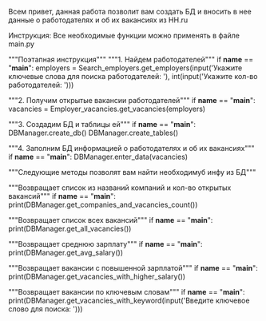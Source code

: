 Всем привет, данная работа позволит вам создать БД и вносить в нее данные о работодателях и об их вакансиях из HH.ru

Инструкция:
Все необходимые функции можно применять в файле main.py

"""Поэтапная инструкция"""
"""1. Найдем работодателей"""
if __name__ == "__main__":
    employers = Search_employers.get_employers(input('Укажите ключевые слова для поиска работодателей: '),
                                               int(input('Укажите кол-во работодателей: ')))

"""2. Получим открытые вакансии работодателей"""
if __name__ == "__main__":
    vacancies = Employer_vacancies.get_vacancies(employers)

"""3. Создадим БД и таблицы ей"""
if __name__ == "__main__":
    DBManager.create_db()
    DBManager.create_tables()

"""4. Заполним БД информацией о работодателях и об их вакансиях"""
if __name__ == "__main__":
    DBManager.enter_data(vacancies)

"""Следующие методы позволят вам найти необходимуб инфу из БД"""

"""Возвращает список из названий компаний и кол-во открытых вакансий"""
if __name__ == "__main__":
    print(DBManager.get_companies_and_vacancies_count())

"""Возвращает список всех вакансий"""
if __name__ == "__main__":
    print(DBManager.get_all_vacancies())

"""Возвращает среднюю зарплату"""
if __name__ == "__main__":
    print(DBManager.get_avg_salary())

"""Возвращает вакансии с повышенной зарплатой"""
if __name__ == "__main__":
    print(DBManager.get_vacancies_with_higher_salary())

"""Возвращает вакансии по ключевым словам"""
if __name__ == "__main__":
    print(DBManager.get_vacancies_with_keyword(input('Введите ключевое слово для поиска: ')))
